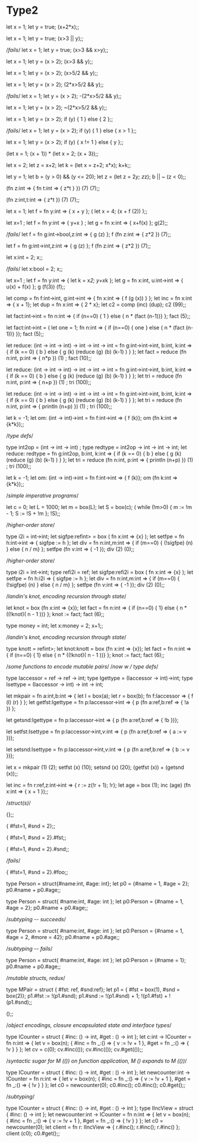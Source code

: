 # Type2

let x = 1; let y = true; (x+2*x);;

let x = 1; let y = true; (x>3 || y);;

/*fails*/
let x = 1; let y = true; (x>3 && x>y);;

let x = 1; let y = (x > 2); (x>3 && y);;

let x = 1; let y = (x > 2); (x>5/2 && y);;

let x = 1; let y = (x > 2); (2*x>5/2 && y);;

/*fails*/
let x = 1; let y = (x > 2); -(2*x>5/2 && y);;

let x = 1; let y = (x > 2); ~(2*x>5/2 && y);;

let x = 1; let y = (x > 2); if (y) { 1 } else { 2 };;

/*fails*/
let x = 1; let y = (x > 2); if (y) { 1 } else { x > 1 };;

let x = 1; let y = (x > 2); if (y) { x != 1 } else { y };;

(let x = 1; (x + 1)) * (let x = 2; (x + 3));;

let x = 2; let z = x+2; let k = (let x = z+2; x*x); k+k;;

let y = 1; let b = (y > 0) && (y <= 20); let z = (let z = 2*y;  z*z); b || ~ (z < 0);;

(fn z:int => { fn t:int => { z*t } }) (7) (7);;

(fn z:int,t:int => { z*t }) (7) (7);;

let x = 1; let f = fn y:int => { x + y }; ( let x = 4; (x + f (2)) );;

let x=1 ; let f = fn y:int => { y+x } ; let g = fn x:int => { x+f(x) }; g(2);;

/*fails*/
let f = fn g:int->bool,z:int => { g (z) }; f (fn z:int => { z*2 }) (7);;

let f = fn g:int->int,z:int => { g (z) }; f (fn z:int => { z*2 }) (7);;

let x:int = 2; x;;

/*fails*/
let x:bool = 2; x;;

let x=1 ; let f = fn y:int => { let k = x*2; y+x*k }; let g = fn x:int, u:int->int => { u(x) + f(x) }; g  (f(3)) (f);;

let comp = fn f:int->int, g:int->int => { fn x:int => { f (g (x)) } }; let inc = fn x:int => { x + 1}; let dup = fn x:int => { 2 * x}; let c2 = comp (inc) (dup); c2 (99);;

let fact:int->int = fn n:int => { if (n==0) { 1 } else { n * (fact (n-1))} }; fact (5);;

let fact:int->int = ( let one = 1; fn n:int => { if (n==0) { one } else { n * (fact (n-1))} }); fact (5);;

let reduce: (int -> int -> int) -> int -> int -> int = fn g:int->int->int, b:int, k:int => { if (k == 0) { b } else { g (k) (reduce (g) (b) (k-1) ) } }; let fact = reduce (fn n:int, p:int => { n*p }) (1) ; fact (10);;

let reduce: (int -> int -> int) -> int -> int -> int = fn g:int->int->int, b:int, k:int  => { if (k == 0) { b } else { g (k) (reduce (g) (b) (k-1) ) } }; let tri = reduce (fn n:int, p:int => { n+p }) (1) ; tri (100);;

let reduce: (int -> int -> int) -> int -> int -> int = fn g:int->int->int, b:int, k:int  => { if (k == 0) { b } else { g (k) (reduce (g) (b) (k-1) ) } }; let tri = reduce (fn n:int, p:int => { println (n+p) }) (1) ; tri (100);;

let k = -1; let om: (int -> int)->int = fn f:int->int => { f (k)}; om (fn k:int => {k*k});;

/*type defs*/

type int2op = (int -> int -> int) ; type redtype = int2op -> int -> int -> int; let reduce: redtype = fn g:int2op, b:int, k:int  => { if (k == 0) { b } else { g (k) (reduce (g) (b) (k-1) ) } }; let tri = reduce (fn n:int, p:int => { println (n+p) }) (1) ; tri (100);;

let k = -1; let om: (int -> int)->int = fn f:int->int => { f (k)}; om (fn k:int => {k*k});;

/*simple imperative programs*/

let c = 0; let L = 1000; let m = box(L); let S = box(c); ( while (!m>0) { m := !m - 1; S := !S + !m }; !S);;

/*higher-order store*/

type i2i = int->int; let sigfpe:ref<int->int> = box ( fn x:int => {x} ); let setfpe = fn h:int->int => { sigfpe := h }; let div = fn n:int,m:int => { if (m==0) { (!sigfpe) (n) } else { n / m} }; setfpe (fn v:int => { -1 }); div (2) (0);;

/*higher-order store*/

type i2i = int->int; type refi2i = ref<i2i>; let sigfpe:refi2i = box ( fn x:int => {x} ); let setfpe = fn h:i2i => { sigfpe := h }; let div = fn n:int,m:int => { if (m==0) { (!sigfpe) (n) } else { n / m} }; setfpe (fn v:int => { -1 }); div (2) (0);;

/*landin's knot, encoding recursion through state*/

let knot = box (fn x:int => {x}); let fact = fn n:int => { if (n==0) { 1} else { n * ((!knot)( n - 1 ))} }; knot := fact; fact (6);;

type money = int; let x:money = 2; x+1;;

/*landin's knot, encoding recursion through state*/

type knott = ref<int->int>; let knot:knott = box (fn x:int => {x}); let fact = fn n:int => { if (n==0) { 1} else { n * ((!knot)( n - 1 ))} }; knot := fact; fact (6);;

/*some functions to encode mutable pairs*/
/*now w / type defs*/

type Iaccessor = ref<int> -> ref<int> -> int; 
type Igettype = (Iaccessor -> int)->int;
type Isettype = (Iaccessor -> int) -> int -> int;

let mkpair = fn a:int,b:int => { let l = box(a); let r = box(b); fn f:Iaccessor => { f (l) (r) } }; let getfst:Igettype = fn p:Iaccessor->int => { p (fn a:ref<int>,b:ref<int> => { !a }) };

let getsnd:Igettype = fn p:Iaccessor->int => { p (fn a:ref<int>,b:ref<int> => { !b })};

let setfst:Isettype  = fn p:Iaccessor->int,v:int => { p (fn a:ref<int>,b:ref<int> => { a := v })};

let setsnd:Isettype = fn p:Iaccessor->int,v:int => { p (fn a:ref<int>,b:ref<int> => { b := v })};

let x = mkpair (1) (2); setfst (x) (10); setsnd (x) (20); (getfst (x)) + (getsnd (x));;

let inc = fn r:ref<int>,z:int->int => { r := z(!r + 1); !r}; let age = box (1); inc (age) (fn x:int => { x + 1 });;

/*struct(s)*/

{};;

{ #fst=1, #snd = 2};;

{ #fst=1, #snd = 2}.#fst;;

{ #fst=1, #snd = 2}.#snd;;

/*fails*/

{ #fst=1, #snd = 2}.#foo;;

type Person = struct{#name:int, #age: int}; let p0 = {#name = 1, #age = 2}; p0.#name + p0.#age;;

type Person = struct{ #name:int, #age: int }; let p0:Person = {#name = 1, #age = 2}; p0.#name + p0.#age;;

/*subtyping -- succeeds*/

type Person = struct{ #name:int, #age: int }; let p0:Person = {#name = 1, #age = 2, #more = 42}; p0.#name + p0.#age;;

/*subtyping -- fails*/

type Person = struct{ #name:int, #age: int }; let p0:Person = {#name = 1}; p0.#name + p0.#age;;

/*mutable structs, redux*/

type MPair = struct { #fst: ref<int>, #snd:ref<int>}; let p1 = { #fst = box(1), #snd = box(2)}; p1.#fst := !(p1.#snd); p1.#snd := !(p1.#snd) + 1; !(p1.#fst) + !(p1.#snd);;

();;

/*object encodings, closure encapsulated state and interface types*/

type ICounter = struct { #inc: () -> int, #get : () -> int }; let c:int -> ICounter = fn n:int => { let v = box(n); { #inc = fn _:() => { v := !v + 1 }, #get = fn _:() => { !v } } }; let cv = c(0); cv.#inc(()); cv.#inc(()); cv.#get(());;

/*syntactic sugar for M (()) on function application, M () expands to M (())*/

type ICounter = struct { #inc: () -> int, #get : () -> int }; let newcounter:int -> ICounter = fn n:int => { let v = box(n); { #inc = fn _:() => { v := !v + 1 }, #get = fn _:() => { !v } } }; let c0 = newcounter(0); c0.#inc(); c0.#inc(); c0.#get();;

/*subtyping*/

type ICounter = struct { #inc: () -> int, #get : () -> int }; type IIncView = struct { #inc: () -> int }; let newcounter:int -> ICounter = fn n:int => { let v = box(n); { #inc = fn _:() => { v := !v + 1 }, #get = fn _:() => { !v } } }; let c0 = newcounter(0); let client = fn r: IIncView  => { r.#inc(); r.#inc(); r.#inc() }; client (c0); c0.#get();;
